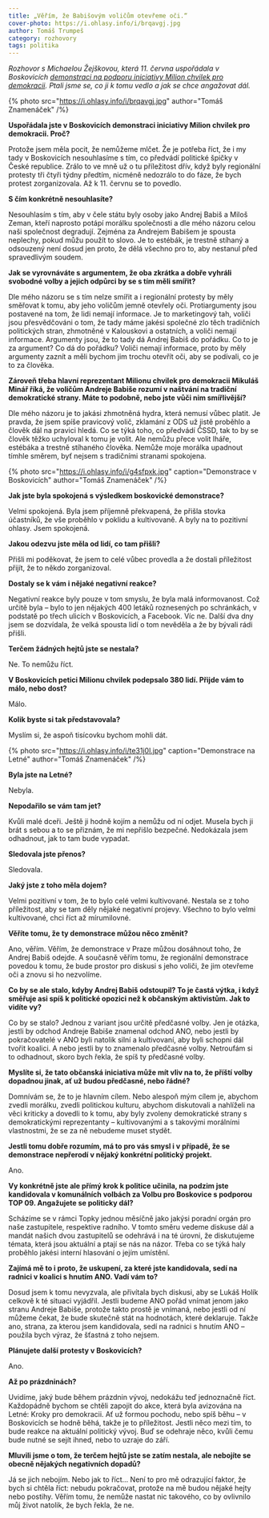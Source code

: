 ```yaml
---
title: „Věřím, že Babišovým voličům otevřeme oči.“
cover-photo: https://i.ohlasy.info/i/brqavgj.jpg
author: Tomáš Trumpeš
category: rozhovory
tags: politika
---
```


*Rozhovor s Michaelou Žejškovou, která 11. června uspořádala v Boskovicích [demonstraci na podporu iniciativy Milion chvilek pro demokracii](https://www.facebook.com/pg/ohlasy/photos/?tab=album&album_id=2199962543391182). Ptali jsme se, co ji k tomu vedlo a jak se chce angažovat dál.*

{% photo src="https://i.ohlasy.info/i/brqavgj.jpg" author="Tomáš Znamenáček" /%}

**Uspořádala jste v Boskovicích demonstraci iniciativy Milion chvilek pro demokracii. Proč?**

Protože jsem měla pocit, že nemůžeme mlčet. Že je potřeba říct, že i my tady v Boskovicích nesouhlasíme s tím, co předvádí politické špičky v České republice. Zrálo to ve mně už o tu příležitost dřív, když byly regionální protesty tři čtyři týdny předtím, nicméně nedozrálo to do fáze, že bych protest zorganizovala. Až k 11. červnu se to povedlo. 

**S čím konkrétně nesouhlasíte?**

Nesouhlasím s tím, aby v čele státu byly osoby jako Andrej Babiš a Miloš Zeman, kteří naprosto potápí morálku společnosti a dle mého názoru celou naši společnost degradují. Zejména za Andrejem Babišem je spousta neplechy, pokud můžu použít to slovo. Je to estébák, je trestně stíhaný a odsouzený není dosud jen proto, že dělá všechno pro to, aby nestanul před spravedlivým soudem.

**Jak se vyrovnáváte s argumentem, že oba zkrátka a dobře vyhráli svobodné volby a jejich odpůrci by se s tím měli smířit?**

Dle mého názoru se s tím nelze smířit a i regionální protesty by měly směřovat k tomu, aby jeho voličům jemně otevřely oči. Protiargumenty jsou postavené na tom, že lidi nemají informace. Je to marketingový tah, voliči jsou přesvědčováni o tom, že tady máme jakési společné zlo těch tradičních politických stran, zhmotněné v Kalouskovi a ostatních, a voliči nemají informace. Argumenty jsou, že to tady dá Andrej Babiš do pořádku. Co to je za argument? Co dá do pořádku? Voliči nemají informace, proto by měly argumenty zaznít a měli bychom jim trochu otevřít oči, aby se podívali, co je to za člověka.

**Zároveň třeba hlavní reprezentant Milionu chvilek pro demokracii Mikuláš Minář říká, že voličům Andreje Babiše rozumí v naštvání na tradiční demokratické strany. Máte to podobně, nebo jste vůči nim smířlivější?**

Dle mého názoru je to jakási zhmotněná hydra, která nemusí vůbec platit. Je pravda, že jsem spíše pravicový volič, zklamání z ODS už jistě proběhlo a člověk dál na pravici hledá. Co se týká toho, co předvádí ČSSD, tak to by se člověk těžko uchyloval k tomu je volit. Ale nemůžu přece volit lháře, estébáka a trestně stíhaného člověka. Nemůže moje morálka upadnout tímhle směrem, byť nejsem s tradičními stranami spokojena.

{% photo src="https://i.ohlasy.info/i/g4sfpxk.jpg" caption="Demonstrace v Boskovicích" author="Tomáš Znamenáček" /%}

**Jak jste byla spokojená s výsledkem boskovické demonstrace?**

Velmi spokojená. Byla jsem příjemně překvapená, že přišla stovka účastníků, že vše proběhlo v poklidu a kultivovaně. A byly na to pozitivní ohlasy. Jsem spokojená.

**Jakou odezvu jste měla od lidí, co tam přišli?**

Přišli mi poděkovat, že jsem to celé vůbec provedla a že dostali příležitost přijít, že to někdo zorganizoval. 

**Dostaly se k vám i nějaké negativní reakce?**

Negativní reakce byly pouze v tom smyslu, že byla malá informovanost. Což určitě byla – bylo to jen nějakých 400 letáků roznesených po schránkách, v podstatě po třech ulicích v Boskovicích, a Facebook. Víc ne. Další dva dny jsem se dozvídala, že velká spousta lidí o tom nevěděla a že by bývali rádi přišli. 

**Terčem žádných hejtů jste se nestala?**

Ne. To nemůžu říct.

**V Boskovicích petici Milionu chvilek podepsalo 380 lidí. Přijde vám to málo, nebo dost?**

Málo.

**Kolik byste si tak představovala?**

Myslím si, že aspoň tisícovku bychom mohli dát.

{% photo src="https://i.ohlasy.info/i/te31j0l.jpg" caption="Demonstrace na Letné" author="Tomáš Znamenáček" /%}

**Byla jste na Letné?**

Nebyla.

**Nepodařilo se vám tam jet?**

Kvůli malé dceři. Ještě ji hodně kojím a nemůžu od ní odjet. Musela bych ji brát s sebou a to se přiznám, že mi nepřišlo bezpečné. Nedokázala jsem odhadnout, jak to tam bude vypadat.

**Sledovala jste přenos?**

Sledovala.

**Jaký jste z toho měla dojem?**

Velmi pozitivní v tom, že to bylo celé velmi kultivované. Nestala se z toho příležitost, aby se tam děly nějaké negativní projevy. Všechno to bylo velmi kultivované, chci říct až mírumilovné.

**Věříte tomu, že ty demonstrace můžou něco změnit?**

Ano, věřím. Věřím, že demonstrace v Praze můžou dosáhnout toho, že Andrej Babiš odejde. A současně věřím tomu, že regionální demonstrace povedou k tomu, že bude prostor pro diskusi s jeho voliči, že jim otevřeme oči a znovu si ho nezvolíme.

**Co by se ale stalo, kdyby Andrej Babiš odstoupil? To je častá výtka, i když směřuje asi spíš k politické opozici než k občanským aktivistům. Jak to vidíte vy?**

Co by se stalo? Jednou z variant jsou určitě předčasné volby. Jen je otázka, jestli by odchod Andreje Babiše znamenal odchod ANO, nebo jestli by pokračovatelé v ANO byli natolik silní a kultivovaní, aby byli schopni dál tvořit koalici. A nebo jestli by to znamenalo předčasné volby. Netroufám si to odhadnout, skoro bych řekla, že spíš ty předčasné volby.

**Myslíte si, že tato občanská iniciativa může mít vliv na to, že příští volby dopadnou jinak, ať už budou předčasné, nebo řádné?**

Domnívám se, že to je hlavním cílem. Nebo alespoň mým cílem je, abychom zvedli morálku, zvedli politickou kulturu, abychom diskutovali a nahlíželi na věci kriticky a dovedli to k tomu, aby byly zvoleny demokratické strany s demokratickými reprezentanty – kultivovanými a s takovými morálními vlastnostmi, že se za ně nebudeme muset stydět. 

**Jestli tomu dobře rozumím, má to pro vás smysl i v případě, že se demonstrace nepřerodí v nějaký konkrétní politický projekt.**

Ano.

**Vy konkrétně jste ale přímý krok k politice učinila, na podzim jste kandidovala v komunálních volbách za Volbu pro Boskovice s podporou TOP 09. Angažujete se politicky dál?**

Scházíme se v rámci Topky jednou měsíčně jako jakýsi poradní orgán pro naše zastupitele, respektive radního. V tomto směru vedeme diskuse dál a mandát našich dvou zastupitelů se odehrává i na té úrovni, že diskutujeme témata, která jsou aktuální a ptají se nás na názor. Třeba co se týká haly proběhlo jakési interní hlasování o jejím umístění.

**Zajímá mě to i proto, že uskupení, za které jste kandidovala, sedí na radnici v koalici s hnutím ANO. Vadí vám to?**

Dosud jsem k tomu nevyzvala, ale přivítala bych diskusi, aby se Lukáš Holík celkově k té situaci vyjádřil. Jestli budeme ANO pořád vnímat jenom jako stranu Andreje Babiše, protože takto prostě je vnímaná, nebo jestli od ní můžeme čekat, že bude skutečně stát na hodnotách, které deklaruje. Takže ano, strana, za kterou jsem kandidovala, sedí na radnici s hnutím ANO – použila bych výraz, že šťastná z toho nejsem.

**Plánujete další protesty v Boskovicích?**

Ano. 

**Až po prázdninách?**

Uvidíme, jaký bude během prázdnin vývoj, nedokážu teď jednoznačně říct. Každopádně bychom se chtěli zapojit do akce, která byla avizována na Letné: Kroky pro demokracii. Ať už formou pochodu, nebo spíš běhu – v Boskovicích se hodně běhá, takže je to příležitost. Jestli něco mezi tím, to bude reakce na aktuální politický vývoj. Buď se odehraje něco, kvůli čemu bude nutné se sejít ihned, nebo to uzraje do září. 

**Mluvili jsme o tom, že terčem hejtů jste se zatím nestala, ale nebojíte se obecně nějakých negativních dopadů?**

Já se jich nebojím. Nebo jak to říct… Není to pro mě odrazující faktor, že bych si chtěla říct: nebudu pokračovat, protože na mě budou nějaké hejty nebo postihy. Věřím tomu, že nemůže nastat nic takového, co by ovlivnilo můj život natolik, že bych řekla, že ne.
